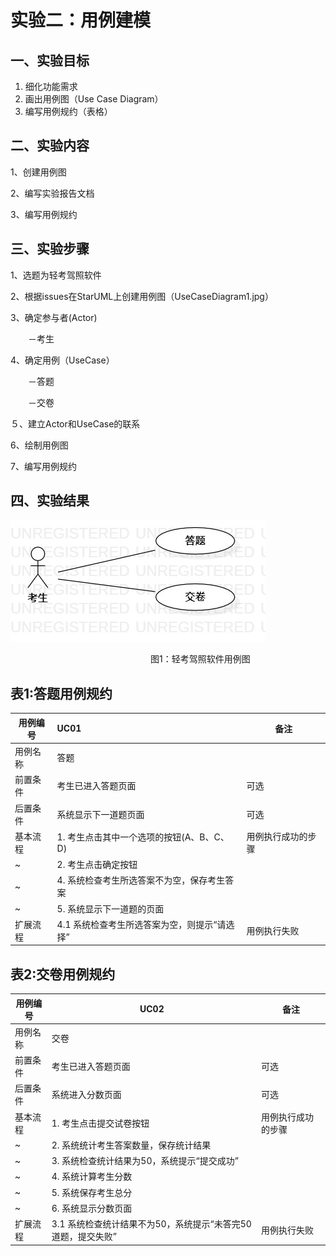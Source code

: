 # 实验二：用例建模

## 一、实验目标

1. 细化功能需求
2. 画出用例图（Use Case Diagram）
3. 编写用例规约（表格）

## 二、实验内容

1、创建用例图

2、编写实验报告文档

3、编写用例规约

## 三、实验步骤

1、选题为轻考驾照软件

2、根据issues在StarUML上创建用例图（UseCaseDiagram1.jpg）

3、确定参与者(Actor)

　　－考生

4、确定用例（UseCase）

　　－答题

　　－交卷

５、建立Actor和UseCase的联系

 6、绘制用例图

 7、编写用例规约

## 四、实验结果

![](./UseCaseDiagram1.jpg)

　　　　　　　　　　　　　　　　图1：轻考驾照软件用例图

## 表1:答题用例规约

| 用例编号 | UC01                                         | 备注               |
| -------- | :------------------------------------------- | ------------------ |
| 用例名称 | 答题                                         |                    |
| 前置条件 | 考生已进入答题页面                           | 可选               |
| 后置条件 | 系统显示下一道题页面                         | 可选               |
| 基本流程 | 1. 考生点击其中一个选项的按钮(A、B、C、D)    | 用例执行成功的步骤 |
| ~        | 2. 考生点击确定按钮                          |                    |
| ~        | 4. 系统检查考生所选答案不为空，保存考生答案  |                    |
| ~        | 5. 系统显示下一道题的页面                    |                    |
| 扩展流程 | 4.1 系统检查考生所选答案为空，则提示“请选择” | 用例执行失败       |

## 

## 表2:交卷用例规约

| 用例编号 | UC02                                                         | 备注               |
| -------- | ------------------------------------------------------------ | ------------------ |
| 用例名称 | 交卷                                                         |                    |
| 前置条件 | 考生已进入答题页面                                           | 可选               |
| 后置条件 | 系统进入分数页面                                             | 可选               |
| 基本流程 | 1. 考生点击提交试卷按钮                                      | 用例执行成功的步骤 |
| ~        | 2. 系统统计考生答案数量，保存统计结果                        |                    |
| ~        | 3. 系统检查统计结果为50，系统提示“提交成功”                  |                    |
| ~        | 4. 系统计算考生分数                                          |                    |
| ~        | 5. 系统保存考生总分                                          |                    |
| ~        | 6. 系统显示分数页面                                          |                    |
| 扩展流程 | 3.1 系统检查统计结果不为50，系统提示“未答完50道题，提交失败” | 用例执行失败       |

